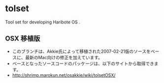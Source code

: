 # tolset
Tool set for developing Haribote OS .

## OSX 移植版
- このブランチは、Akkie氏によって移植された2007-02-21版のソースをベースに、最新のMac向けの修正を加えています。
- ベースとなったソースコードのパッケージは、以下のサイトから取得できます。
 - http://shrimp.marokun.net/osakkie/wiki/tolsetOSX/


